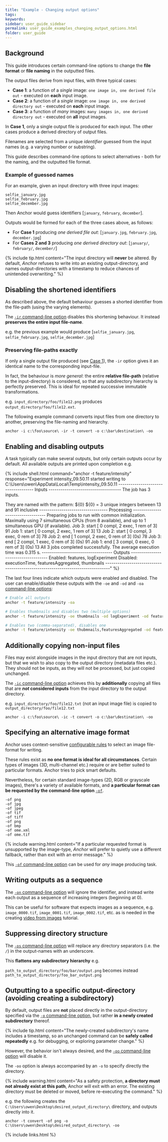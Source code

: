 ```yaml
---
title: "Example - Changing output options"
tags:
keywords:
sidebar: user_guide_sidebar
permalink: user_guide_examples_changing_output_options.html
folder: user_guide
---
```


## Background

This guide introduces certain command-line options to change the **file format** or **file naming** in the outputted files.

The output files derive from input files, with three typical cases:

- **Case 1**: a function of a *single* image: `one image in, one derived file out` - executed on **each** input image.
- **Case 2**: a function of a *single* image: `one image in, one derived directory out` - executed on **each** input image.
- **Case 3**: a function of *many* images: `many images in, one derived directory out` - executed on **all** input images.

In **Case 1**, only a single output file is produced for each input. The other cases produce a derived directory of output files.

Filenames are selected from a unique *identifier* guessed from the input names (e.g. a varying number or substring).

This guide describes command-line options to select alternatives - both for the naming, and the outputted file format.

### Example of guessed names

For an example, given an input directory with three input images:

```
selfie_january.jpg
selfie_february.jpg
selfie_december.jpg
```

Then Anchor would guess identifiers [`january`, `february`, `december`].

Outputs would be formed for each of the three cases above, as follows:

- For **Case 1** producing *one derived file out*:  [`january.jpg`, `february.jpg`, `december.jpg`]
- For **Cases 2 and 3** producing *one derived directory out*: [`january/`, `february/`, `december/`]

{% include tip.html content="The input directory will **never** be altered. By default, *Anchor* refuses to write into an existing output-directory, and names output-directories with a timestamp to reduce chances of unintended overwriting." %}

## Disabling the shortened identifiers

As described above, the default behaviour guesses a shorted identifier from the file-path (using the varying elements).

The [`-ir` command-line option](/user_guide_command_line.html#input-options) disables this shortening behaviour. It instead **preserves the entire input file-name**.

 e.g. the previous example would produce [`selfie_january.jpg`, `selfie_february.jpg`, `selfie_december.jpg`] 

### Preserving file-paths exactly

If only a single output file produced (see [Case 1](/user_guide_examples_changing_output_options.html#background)), the `-ir` option gives it an identical name to the corresponding input-file.

In fact, the behaviour is *more general*: the entire **relative file-path** (relative to the input-directory) is considered, so that any subdirectory hierarchy is perfectly preserved. This is ideal for repeated successive immutable transformations.

e.g. `input_directory/foo/file12.png` produces `output_directory/foo/file12.ext`. 

The following example command converts input files from one directory to another, preserving the file-naming and hierarchy.

```none
anchor -i c:\foo\source\ -ir -t convert -o c:\bar\destination\ -oo
```

## Enabling and disabling outputs

A task typically can make several outputs, but only certain outputs occur by default. All available outputs are printed upon completion e.g.

{% include shell.html
command="anchor -t feature/intensity"
response="Experiment intensity_09.50.11 started writing to C:\Users\owen\AppData\Local\Temp\intensity_09.50.11
------------------------------------ Inputs ------------------------------------
The job has 3 inputs.

They are named with the pattern: ${0}
${0} = 3 unique integers between 13 and 91 inclusive
---------------------------------- Processing ----------------------------------
Preparing jobs to run with common initialization.
Maximally using 7 simultaneous CPUs (from 8 available), and up to 1 simultaneous GPU (if available).
Job    3:       start   [  0 compl,   2 exec,   1 rem of   3]           91
Job    1:       start   [  0 compl,   2 exec,   1 rem of   3]           13
Job    2:       start   [  0 compl,   3 exec,   0 rem of   3]           78
Job    2:       end     [  1 compl,   2 exec,   0 rem of   3]   (0s)    78
Job    3:       end     [  2 compl,   1 exec,   0 rem of   3]   (0s)    91
Job    1:       end     [  3 compl,   0 exec,   0 rem of   3]   (0s)    13
All 3 jobs completed successfully. The average execution time was 0.315 s.
----------------------------------- Outputs ------------------------------------
Enabled:        features, logExperiment
Disabled:       executionTime, featuresAggregated, thumbnails
--------------------------------------------------------------------------------" %}

The last four lines indicate which outputs were enabled and disabled. The user can enable/disable these outputs with the `-oe` and `-od` and `-oa` [command-line options](/user_guide_command_line.html#output-options):

```bash
# Enable all outputs
anchor -t feature/intensity -oa

# Enables thumbnails and disables two (multiple options)
anchor -t feature/intensity -oe thumbnails -od logExperiment -od features

# Enables two (comma-separated), disables one
anchor -t feature/intensity -oe thubmnails,featuresAggregated -od features
```

## Additionally copying non-input files 

Files may exist alongside images in the input directory that are not inputs, but that we wish to also copy to the output directory (metadata files etc.). They should not be inputs, as they will not be processed, but just copied unchanged.

The [`-ic` command-line option](/user_guide_command_line.html#input-options) achieves this by **additionally** copying all files that are ***not* considered inputs** from the input directory to the output directory.

e.g. `input_directory/foo/file12.txt` (not an input image file) is copied to `output_directory/foo/file12.txt`

```none
anchor -i c:\foo\source\ -ic -t convert -o c:\bar\destination\ -oo
```

## Specifying an alternative image format

Anchor uses context-sensitive [configurable rules](/user_guide_supported_formats.html#writing-images) to select an image file-format for writing.

These rules exist as **no one format is ideal for all circumstances**. Certain types of images (3D, multi-channel etc.) require or are better suited to particular formats. Anchor tries to pick smart defaults.

Nevertheless, for certain standard image-types (2D, RGB or grayscale images), there's a variety of available formats, and **a particular format can be requested by the command-line option** [`-of`](/user_guide_command_line.html#output-options).

```shell
-of png
-of jpg
-of jpeg
-of tif
-of tiff
-of png
-of bmp
-of ome.xml
-of ome.tif
```

{% include warning.html content="If a particular requested format is unsupported by the image-type, *Anchor* will prefer to quietly use a different fallback, rather than exit with an error message." %}

This [`-of` command-line option](/user_guide_command_line.html#output-options) can be used for *any* image producing task.


## Writing outputs as a sequence

The [`-on` command-line option](/user_guide_command_line.html#output-options) will ignore the identifier, and instead write each output as a sequence of increasing integers (beginning at 0).

This can be useful for software that expects images as a sequence, e.g. `image_0000.tif`, `image_0001.tif`, `image_0002.tif`, etc. as is needed in the creating [video from images](/user_guide_examples_video_from_images.html) tutorial.

## Suppressing directory structure

The [`-os` command-line option](/user_guide_command_line.html#output-options) will replace any directory separators (i.e. the `/`) in the output-names with an underscore.

This **flattens any subdirectory hierarchy** e.g.

`path_to_output_directory/foo/bar/output.png` becomes instead `path_to_output_directory/foo_bar_output.png`

## Outputting to a specific output-directory (avoiding creating a subdirectory)

By default, output files are **not** placed directly in the output-directory specified via the [`-o` command-line option](/user_guide_command_line.html#output-options), but rather **in a newly created subdirectory** thereof.

{% include tip.html content="The newly-created subdirectory's name includes a timestamp, so an unchanged command can be **safely called repeatedly** e.g. for debugging, or exploring parameter change." %}

However, the behavior isn't always desired, and the [`-oo` command-line option](/user_guide_command_line.html#output-options) will disable it.

The `-oo` option is always accompanied by an `-o` to specify directly the directory.

{% include warning.html content="As a safety protection, **a directory must not already exist at this path**, Anchor will exit with an error. The existing directory must be deleted or moved, before re-executing the command." %}

e.g. the following creates the `C:\Users\owen\Desktop\desired_output_directory\` directory, and outputs directly into it.

```none
anchor -t convert -of png -o C:\Users\owen\Desktop\desired_output_directory\ -oo
```


{% include links.html %}